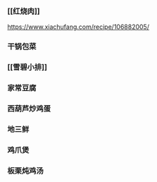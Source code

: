 ### [[红烧肉]]

https://www.xiachufang.com/recipe/106882005/
### 干锅包菜

### [[雪碧小排]]

### 家常豆腐

### 西葫芦炒鸡蛋

### 地三鲜

### 鸡爪煲

### 板栗炖鸡汤



